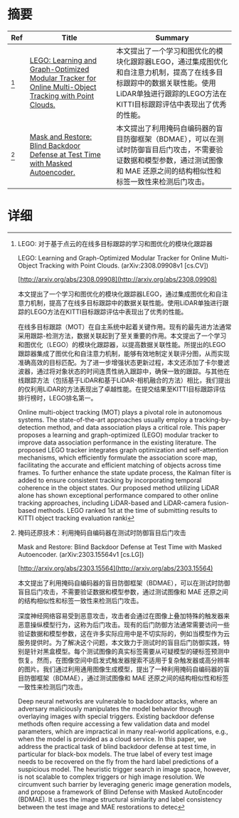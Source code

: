 # 摘要

| Ref | Title | Summary |
| --- | --- | --- |
| [^1] | [LEGO: Learning and Graph-Optimized Modular Tracker for Online Multi-Object Tracking with Point Clouds.](http://arxiv.org/abs/2308.09908) | 本文提出了一个学习和图优化的模块化跟踪器LEGO，通过集成图优化和自注意力机制，提高了在线多目标跟踪中的数据关联性能。使用LiDAR单独进行跟踪的LEGO方法在KITTI目标跟踪评估中表现出了优秀的性能。 |
| [^2] | [Mask and Restore: Blind Backdoor Defense at Test Time with Masked Autoencoder.](http://arxiv.org/abs/2303.15564) | 本文提出了利用掩码自编码器的盲目防御框架（BDMAE），可以在测试时防御盲目后门攻击，不需要验证数据和模型参数，通过测试图像和 MAE 还原之间的结构相似性和标签一致性来检测后门攻击。 |

# 详细

[^1]: LEGO: 对于基于点云的在线多目标跟踪的学习和图优化的模块化跟踪器

    LEGO: Learning and Graph-Optimized Modular Tracker for Online Multi-Object Tracking with Point Clouds. (arXiv:2308.09908v1 [cs.CV])

    [http://arxiv.org/abs/2308.09908](http://arxiv.org/abs/2308.09908)

    本文提出了一个学习和图优化的模块化跟踪器LEGO，通过集成图优化和自注意力机制，提高了在线多目标跟踪中的数据关联性能。使用LiDAR单独进行跟踪的LEGO方法在KITTI目标跟踪评估中表现出了优秀的性能。

    

    在线多目标跟踪（MOT）在自主系统中起着关键作用。现有的最先进方法通常采用跟踪-检测方法，数据关联起到了至关重要的作用。本文提出了一个学习和图优化（LEGO）的模块化跟踪器，以提高数据关联性能。所提出的LEGO跟踪器集成了图优化和自注意力机制，能够有效地制定关联评分图，从而实现准确高效的目标匹配。为了进一步增强状态更新过程，本文还添加了卡尔曼滤波器，通过将对象状态的时间连贯性纳入跟踪中，确保一致的跟踪。与其他在线跟踪方法（包括基于LiDAR和基于LiDAR-相机融合的方法）相比，我们提出的仅利用LiDAR的方法表现出了卓越性能。在提交结果至KITTI目标跟踪评估排行榜时，LEGO排名第一。

    Online multi-object tracking (MOT) plays a pivotal role in autonomous systems. The state-of-the-art approaches usually employ a tracking-by-detection method, and data association plays a critical role. This paper proposes a learning and graph-optimized (LEGO) modular tracker to improve data association performance in the existing literature. The proposed LEGO tracker integrates graph optimization and self-attention mechanisms, which efficiently formulate the association score map, facilitating the accurate and efficient matching of objects across time frames. To further enhance the state update process, the Kalman filter is added to ensure consistent tracking by incorporating temporal coherence in the object states. Our proposed method utilizing LiDAR alone has shown exceptional performance compared to other online tracking approaches, including LiDAR-based and LiDAR-camera fusion-based methods. LEGO ranked 1st at the time of submitting results to KITTI object tracking evaluation ranki
    
[^2]: 掩码还原技术：利用掩码自编码器在测试时防御盲目后门攻击

    Mask and Restore: Blind Backdoor Defense at Test Time with Masked Autoencoder. (arXiv:2303.15564v1 [cs.LG])

    [http://arxiv.org/abs/2303.15564](http://arxiv.org/abs/2303.15564)

    本文提出了利用掩码自编码器的盲目防御框架（BDMAE），可以在测试时防御盲目后门攻击，不需要验证数据和模型参数，通过测试图像和 MAE 还原之间的结构相似性和标签一致性来检测后门攻击。

    

    深度神经网络容易受到恶意攻击，攻击者会通过在图像上叠加特殊的触发器来恶意操纵模型行为，这称为后门攻击。现有的后门防御方法通常需要访问一些验证数据和模型参数，这在许多实际应用中是不切实际的，例如当模型作为云服务提供时。为了解决这个问题，本文致力于测试时的盲目后门防御实践，特别是针对黑盒模型。每个测试图像的真实标签需要从可疑模型的硬标签预测中恢复。然而，在图像空间中启发式触发器搜索不适用于复杂触发器或高分辨率的图片。我们通过利用通用图像生成模型，提出了一种利用掩码自编码器的盲目防御框架（BDMAE），通过测试图像和 MAE 还原之间的结构相似性和标签一致性来检测后门攻击。

    Deep neural networks are vulnerable to backdoor attacks, where an adversary maliciously manipulates the model behavior through overlaying images with special triggers. Existing backdoor defense methods often require accessing a few validation data and model parameters, which are impractical in many real-world applications, e.g., when the model is provided as a cloud service. In this paper, we address the practical task of blind backdoor defense at test time, in particular for black-box models. The true label of every test image needs to be recovered on the fly from the hard label predictions of a suspicious model. The heuristic trigger search in image space, however, is not scalable to complex triggers or high image resolution. We circumvent such barrier by leveraging generic image generation models, and propose a framework of Blind Defense with Masked AutoEncoder (BDMAE). It uses the image structural similarity and label consistency between the test image and MAE restorations to detec
    

